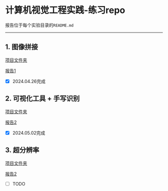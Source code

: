 # 计算机视觉工程实践-练习repo

报告位于每个实验目录的``README.md``

---

## 1. 图像拼接

[项目文件夹](./计算机视觉实践-练习1)

[报告1](./计算机视觉实践-练习1/README.md)

- [x] 2024.04.26完成



## 2. 可视化工具 + 手写识别

[项目文件夹](./计算机视觉实践-练习2)

[报告2](./计算机视觉实践-练习2/README.md)

- [x] 2024.05.02完成



## 3. 超分辨率

[项目文件夹](./计算机视觉实践-练习3)

[报告2](./计算机视觉实践-练习3/README.md)

- [ ] TODO